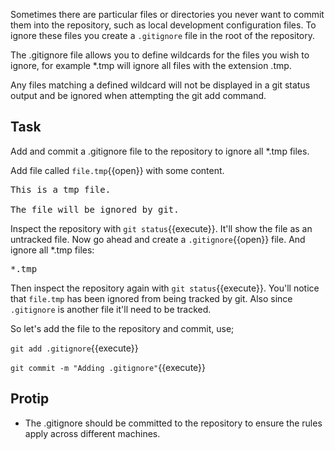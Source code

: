 Sometimes there are particular files or directories you never want to commit them into the repository, such as local development configuration files. To ignore these files you create a `.gitignore` file in the root of the repository.

The .gitignore file allows you to define wildcards for the files you wish to ignore, for example \*.tmp will ignore all files with the extension .tmp.

Any files matching a defined wildcard will not be displayed in a git status output and be ignored when attempting the git add command.

## Task

Add and commit a .gitignore file to the repository to ignore all \*.tmp files.

Add file called `file.tmp`{{open}} with some content.

<pre class="file" data-filename="./file.tmp" data-target="replace">
This is a tmp file.

The file will be ignored by git.
</pre>

Inspect the repository with ```git status```{{execute}}. It'll show the file as an untracked file. Now go ahead and create a `.gitignore`{{open}} file. And ignore all \*.tmp files:

<pre class="file" data-filename="./.gitignore" data-target="replace">
*.tmp
</pre>

Then inspect the repository again with ```git status```{{execute}}. You'll notice that `file.tmp` has been ignored from being tracked by git. Also since `.gitignore` is another file it'll need to be tracked.

So let's add the file to the repository and commit, use;

```git add .gitignore```{{execute}}

```git commit -m "Adding .gitignore"```{{execute}}

## Protip

* The .gitignore should be committed to the repository to ensure the rules apply across different machines.
